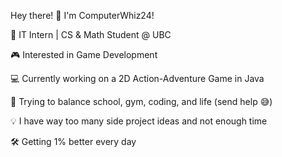 Hey there! 👋 I'm ComputerWhiz24!

🚀 IT Intern | CS & Math Student @ UBC

🎮 Interested in Game Development 

💻 Currently working on a 2D Action-Adventure Game in Java

🎯 Trying to balance school, gym, coding, and life (send help 😅)

💡 I have way too many side project ideas and not enough time

🛠️ Getting 1% better every day

<!---
ComputerWhiz24/ComputerWhiz24 is a ✨ special ✨ repository because its `README.md` (this file) appears on your GitHub profile.
You can click the Preview link to take a look at your changes.
--->
